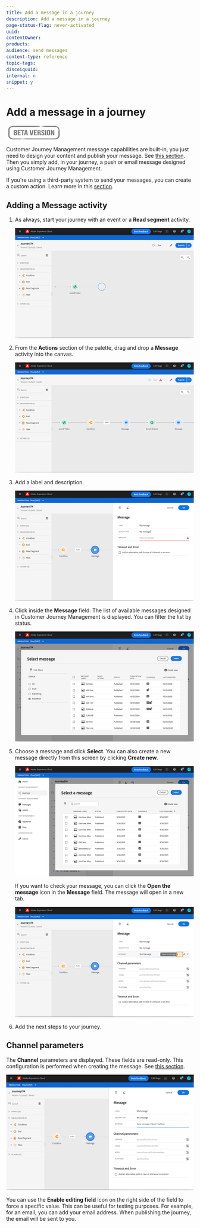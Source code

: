 ```yaml
---
title: Add a message in a journey
description: Add a message in a journey
page-status-flag: never-activated
uuid: 
contentOwner:
products:
audience: send messages
content-type: reference
topic-tags: 
discoiquuid:
internal: n
snippet: y
---
```

# Add a message in a journey

![](../assets/do-not-localize/badge.png)

Customer Journey Management message capabilities are built-in, you just need to design your content and publish your message. See [this section](../get-started-content.md). Then you simply add, in your journey, a push or email message designed using Customer Journey Management. 

If you're using a third-party system to send your messages, you can create a custom action. Learn more in this [section](../action/action.md).

## Adding a Message activity

1. As always, start your journey with an event or a **Read segment** activity.

   ![](../assets/jo-message0.png)

1. From the **Actions** section of the palette, drag and drop a **Message** activity into the canvas.  

   ![](../assets/jo-message1.png)

1. Add a label and description.

   ![](../assets/jo-message2.png)

1. Click inside the **Message** field. The list of available messages designed in Customer Journey Management is displayed. You can filter the list by status. 

   ![](../assets/jo-message3.png)

1. Choose a message and click **Select**. You can also create a new message directly from this screen by clicking **Create new**.

   ![](../assets/jo-message4-ter.png)

   If you want to check your message, you can click the **Open the message** icon in the **Message** field. The message will open in a new tab.

   ![](../assets/jo-message4-bis.png)

1. Add the next steps to your journey.

## Channel parameters

The **Channel** parameters are displayed. These fields are read-only. This configuration is performed when creating the message. See [this section](../get-started-content.md). 

![](../assets/jo-message4.png)

You can use the **Enable editing field** icon on the right side of the field to force a specific value. This can be useful for testing purposes. For example, for an email, you can add your email address. When publishing the journey, the email will be sent to you.
